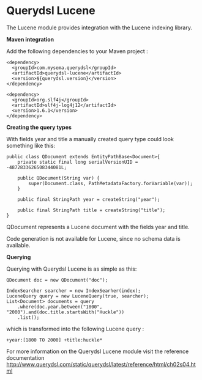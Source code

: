 # Querydsl Lucene #

The Lucene module provides integration with the Lucene indexing library.

**Maven integration**

 Add the following dependencies to your Maven project :
        
    <dependency>
      <groupId>com.mysema.querydsl</groupId>
      <artifactId>querydsl-lucene</artifactId>
      <version>${querydsl.version}</version>
    </dependency>
    
    <dependency>
      <groupId>org.slf4j</groupId>
      <artifactId>slf4j-log4j12</artifactId>
      <version>1.6.1</version>
    </dependency>   


**Creating the query types**

With fields year and title a manually created query type could look something like this:
 
    public class QDocument extends EntityPathBase<Document>{
        private static final long serialVersionUID = -4872833626508344081L;
            
        public QDocument(String var) {
            super(Document.class, PathMetadataFactory.forVariable(var));
        }
    
        public final StringPath year = createString("year");
            
        public final StringPath title = createString("title");
    }

QDocument represents a Lucene document with the fields year and title.

Code generation is not available for Lucene, since no schema data is available.

**Querying**

Querying with Querydsl Lucene is as simple as this:
 
    QDocument doc = new QDocument("doc");
    
    IndexSearcher searcher = new IndexSearher(index);
    LuceneQuery query = new LuceneQuery(true, searcher); 
    List<Document> documents = query
        .where(doc.year.between("1800", "2000").and(doc.title.startsWith("Huckle"))
        .list();

which is transformed into the following Lucene query :
     
    +year:[1800 TO 2000] +title:huckle*

For more information on the Querydsl Lucene module visit the reference documentation http://www.querydsl.com/static/querydsl/latest/reference/html/ch02s04.html    